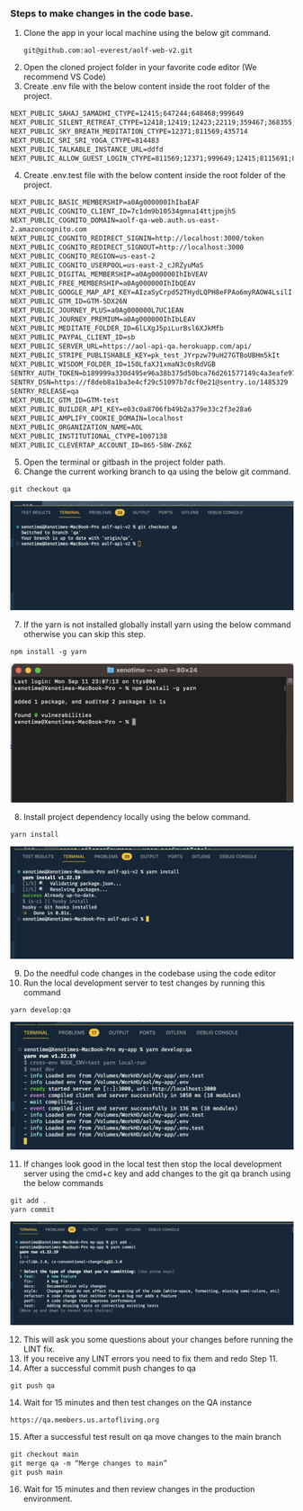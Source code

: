 ### Steps to make changes in the code base.

1. Clone the app in your local machine using the below git command.
   ```
   git@github.com:aol-everest/aolf-web-v2.git
   ```
2. Open the cloned project folder in your favorite code editor (We recommend VS Code)
3. Create .env file with the below content inside the root folder of the project.

```
NEXT_PUBLIC_SAHAJ_SAMADHI_CTYPE=12415;647244;648468;999649
NEXT_PUBLIC_SILENT_RETREAT_CTYPE=12418;12419;12423;22119;359467;368355;428575;811570
NEXT_PUBLIC_SKY_BREATH_MEDITATION_CTYPE=12371;811569;435714
NEXT_PUBLIC_SRI_SRI_YOGA_CTYPE=814483
NEXT_PUBLIC_TALKABLE_INSTANCE_URL=ddfd
NEXT_PUBLIC_ALLOW_GUEST_LOGIN_CTYPE=811569;12371;999649;12415;8115691;8115692;8115693
```
4. Create .env.test file with the below content inside the root folder of the project.

```
NEXT_PUBLIC_BASIC_MEMBERSHIP=a0Ag000000IhIbaEAF
NEXT_PUBLIC_COGNITO_CLIENT_ID=7c1dm9b10534gmna14ttjpmjh5
NEXT_PUBLIC_COGNITO_DOMAIN=aolf-qa-web.auth.us-east-2.amazoncognito.com
NEXT_PUBLIC_COGNITO_REDIRECT_SIGNIN=http://localhost:3000/token
NEXT_PUBLIC_COGNITO_REDIRECT_SIGNOUT=http://localhost:3000
NEXT_PUBLIC_COGNITO_REGION=us-east-2
NEXT_PUBLIC_COGNITO_USERPOOL=us-east-2_cJRZyuMaS
NEXT_PUBLIC_DIGITAL_MEMBERSHIP=a0Ag000000IhIbVEAV
NEXT_PUBLIC_FREE_MEMBERSHIP=a0Ag000000IhIbQEAV
NEXT_PUBLIC_GOOGLE_MAP_API_KEY=AIzaSyCrpd52THydLQPH8eFPAo6myRAOW4LsilI
NEXT_PUBLIC_GTM_ID=GTM-5DX26N
NEXT_PUBLIC_JOURNEY_PLUS=a0Ag000000L7UC1EAN
NEXT_PUBLIC_JOURNEY_PREMIUM=a0Ag000000IhIbLEAV
NEXT_PUBLIC_MEDITATE_FOLDER_ID=6lLXgJ5piLurBsl6XJkMfb
NEXT_PUBLIC_PAYPAL_CLIENT_ID=sb
NEXT_PUBLIC_SERVER_URL=https://aol-api-qa.herokuapp.com/api/
NEXT_PUBLIC_STRIPE_PUBLISHABLE_KEY=pk_test_JYrpzw79uH27GTBoUBHm5kIt
NEXT_PUBLIC_WISDOM_FOLDER_ID=150LfaXJ1xmaN3c0sRdVGB
SENTRY_AUTH_TOKEN=b189999a330d495e96a38b375d50bca76d261577149c4a3eafe9731135e2e63a
SENTRY_DSN=https://f8deb8a1ba3e4cf29c51097b7dcf0e21@sentry.io/1485329
SENTRY_RELEASE=qa
NEXT_PUBLIC_GTM_ID=GTM-test
NEXT_PUBLIC_BUILDER_API_KEY=e03c0a8706fb49b2a379e33c2f3e28a6
NEXT_PUBLIC_AMPLIFY_COOKIE_DOMAIN=localhost
NEXT_PUBLIC_ORGANIZATION_NAME=AOL
NEXT_PUBLIC_INSTITUTIONAL_CTYPE=1007138
NEXT_PUBLIC_CLEVERTAP_ACCOUNT_ID=865-58W-ZK6Z
``` 

5. Open the terminal or gitbash in the project folder path.
6. Change the current working branch to qa using the below git command.

```
git checkout qa
```

![](https://github.com/aol-everest/aolf-web-v2/blob/main/screenshots/Screenshot%202023-09-11%20at%2011.09.19%20PM.png?raw=true)

7. If the yarn is not installed globally install yarn using the below command otherwise you can skip this step.

```
npm install -g yarn
```

![](https://github.com/aol-everest/aolf-web-v2/blob/main/screenshots/Screenshot%202023-09-11%20at%2011.10.14%20PM.png?raw=true)

8. Install project dependency locally using the below command.

```
yarn install
```

![](https://github.com/aol-everest/aolf-web-v2/blob/main/screenshots/Screenshot%202023-09-11%20at%2011.11.25%20PM.png?raw=true)

9. Do the needful code changes in the codebase using the code editor
10. Run the local development server to test changes by running this command

```
yarn develop:qa
```
![](https://github.com/aol-everest/aolf-web-v2/blob/main/screenshots/Screenshot%202023-09-11%20at%2011.13.18%20PM.png?raw=true)

11. If changes look good in the local test then stop the local development server using the cmd+c key and add changes to the git qa branch using the below commands

```
git add .
yarn commit
```
![](https://github.com/aol-everest/aolf-web-v2/blob/main/screenshots/Screenshot%202023-09-11%20at%2011.14.31%20PM.png?raw=true)

12. This will ask you some questions about your changes before running the LINT fix.
13. If you receive any LINT errors you need to fix them and redo Step 11.
14. After a successful commit push changes to qa 
```
git push qa
```
14. Wait for 15 minutes and then test changes on the QA instance
```
https://qa.members.us.artofliving.org
```
15. After a successful test result on qa move changes to the main branch
```
git checkout main
git merge qa -m “Merge changes to main”
git push main
```
16. Wait for 15 minutes and then review changes in the production environment.
